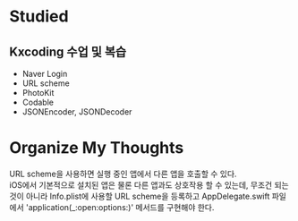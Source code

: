 # Studied

## Kxcoding 수업 및 복습
- Naver Login
- URL scheme
- PhotoKit
- Codable
- JSONEncoder, JSONDecoder

# Organize My Thoughts
URL scheme을 사용하면 실행 중인 앱에서 다른 앱을 호출할 수 있다.  
iOS에서 기본적으로 설치된 앱은 물론 다른 앱과도 상호작용 할 수 있는데, 무조건 되는 것이 아니라 Info.plist에 사용할 URL scheme을 등록하고 AppDelegate.swift 파일에서 'application(_:open:options:)' 메서드를 구현해야 한다.
